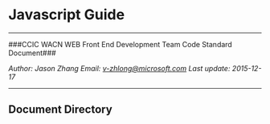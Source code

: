 Javascript Guide
=====


- - -

###CCIC WACN WEB Front End Development Team Code Standard Document###

_Author: Jason Zhang_
_Email: [v-zhlong@microsoft.com](mailto:v-zhlong@microsoft.com)_
_Last update: 2015-12-17_

- - -

## Document Directory